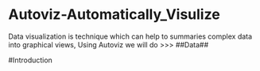 # Autoviz-Automatically_Visulize
Data  visualization is technique which can help to summaries complex data  into graphical views, Using Autoviz we will do >>>
##Data##

#Introduction
